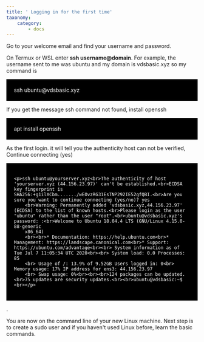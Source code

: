 ```yaml
---
title: ' Logging in for the first time'
taxonomy:
    category:
        - docs
---
```


Go to your welcome email and find your username and password. <br>
<p>On Termux or WSL enter <b>ssh username@domain</b>. For example, the username sent to me was ubuntu and my domain is vdsbasic.xyz so my command is <br></p>
<div style="background-color:black;color:white;padding:20px;">
    ssh ubuntu@vdsbasic.xyz
</div>

<p>If you get the message ssh command not found, install openssh<br></p>
<p>
</p>
<div style="background-color:black;color:white;padding:20px;">
    apt install openssh
</div>
<p></p>
<p>As the first login. it will tell you the authenticity host can not be verified, Continue connecting (yes)</p>
<div style="background-color:black;color:white;padding:20px;">

    <p>ssh ubuntu@yourserver.xyz<br>The authenticity of host 'yourserver.xyz (44.156.23.97)' can't be established.<br>ECDSA key fingerprint is SHA256:+g1ilXCbm......./wEOvzRG31EsTNP292IE52gfQBI.<br>Are you sure you want to continue connecting (yes/no)? yes
        <br>Warning: Permanently added 'vdsbasic.xyz,44.156.23.97' (ECDSA) to the list of known hosts.<br>Please login as the user "ubuntu" rather than the user "root".<br>ubuntu@vdsbasic.xyz's password: :<br>Welcome to Ubuntu 18.04.4 LTS (GNU/Linux 4.15.0-88-generic
        x86_64)
        <br><br>* Documentation: https://help.ubuntu.com<br>* Management: https://landscape.canonical.com<br>* Support: https://ubuntu.com/advantage<br><br> System information as of Tue Jul 7 11:05:34 UTC 2020<br><br> System load: 0.0 Processes: 85
        <br> Usage of /: 13.9% of 9.52GB Users logged in: 0<br> Memory usage: 17% IP address for ens3: 44.156.23.97
        <br> Swap usage: 0%<br><br><br>124 packages can be updated.<br>75 updates are security updates.<br><br>ubuntu@vdsbasic:~$ <br></p>
</div>

<p>.</p>
<p>You are now on the command line of your new Linux machine. Next step is to create a sudo user and if  you haven't used Linux before, learn the basic commands.</p>